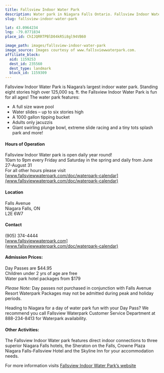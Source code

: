 ```yaml
---
title: Fallsview Indoor Water Park
description: Water park in Niagara Falls Ontario. Fallsview Indoor Water Park is Niagara’s largest indoor water park.
slug: fallsview-indoor-water-park

lat: 43.0964234
lng: -79.0771834
place_id: ChIJQRRTPBlD04kR5i8gl94VB60

image_path: images/fallsview-indoor-water-park
image_source: Images courtesy of www.fallsviewwaterpark.com.
affiliate_block:
  aid: 1159253
  dest_id: 235560
  dest_type: landmark
  block_id: 1159309
---
```

Fallsview Indoor Water Park is Niagara’s largest indoor water park.  Standing eight stories high over 125,000 sq. ft. the Fallsview Indoor Water Park is fun for all ages! The water park features:

- A full size wave pool  
-  Water slides – up to six stories high  
- A 1000 gallon tipping bucket  
- Adults only jacuzzis  
- Giant swirling plunge bowl, extreme slide racing and a tiny tots splash park and more!  

#### Hours of Operation

Fallsview Indoor Water park is open daily year round!  
10am to 9pm every Friday and Saturday in the spring and daily from June 27-August 31  
For all other hours please visit [www.fallsviewwaterpark.com/doc/waterpark-calendar](www.fallsviewwaterpark.com/doc/waterpark-calendar)


#### Location

Falls Avenue  
Niagara Falls, ON  
L2E 6W7  

#### Contact
(905) 374-4444  
[www.fallsviewwaterpark.com](www.fallsviewwaterpark.com/doc/waterpark-calendar)

#### Admission Prices:
Day Passes are $44.95  
Children under 2 yrs of age are free  
Water park hotel packages from $179  

*Please Note:* Day passes not purchased in conjunction with Falls Avenue Resort Waterpark Packages may not be admitted during peak and holiday periods.

Heading to Niagara for a day of water park fun with your Day Pass? We recommend you call Fallsview Waterpark Customer Service Department at 888-234-8413 for Waterpark availability.

#### Other Activities:

The Fallsview Indoor Water park features direct indoor connections to three superior Niagara Falls hotels, the Sheraton on the Falls, Crowne Plaza Niagara Falls-Fallsview Hotel and the Skyline Inn for your accommodation needs.

For more information visits [Fallsview Indoor Water Park’s website](www.fallsviewwaterpark.com)
